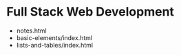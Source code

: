 # Full Stack Web Development
- notes.html
- basic-elements/index.html
- lists-and-tables/index.html
